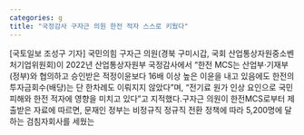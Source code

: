 ```yaml
---
categories: g
title: "국정감사 구자근 의원 한전 적자 스스로 키웠다"
---
```

[국토일보 조성구 기자] 국민의힘 구자근 의원(경북 구미시갑, 국회 산업통상자원중소벤처기업위원회)이 2022년 산업통상자원부 국정감사에서 “한전 MCS는 산업부·기재부(정부)와 협의하고 승인받은 적정이윤보다 16배 이상 높은 이윤을 내고 있음에도 한전의 투자금회수(배당)는 단 한차례도 이뤄지지 않았다”며, “전기료 원가 인상 요인으로 국민 피해와 한전 적자에 영향을 미치고 있다”고 지적했다.구자근 의원이 한전MCS로부터 제출받은 자료에 따르면, 문재인 정부는 비정규직 정규직 전환 정책에 따라 5,200명에 달하는 검침자회사를 세웠는